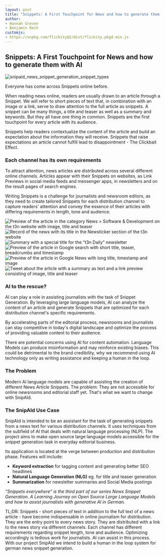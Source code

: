 ```yaml
---
layout: post
title: "Snippets: A First Touchpoint for News and how to generate them with AI"
author:
- Hannah Greven
- Benjamin Rech 
customjs:
- https://unpkg.com/flickity@2/dist/flickity.pkgd.min.js
---
```


<!-- CSS -->
<link rel="stylesheet" href="https://unpkg.com/flickity@2/dist/flickity.min.css"> 

## Snippets: A First Touchpoint for News and how to generate them with AI

![snipaid_news_snippet_generation_snippet_types](https://user-images.githubusercontent.com/36483428/224952599-a3d2f2d2-25a0-4581-99ae-1ea42e48ff29.jpg)

Everyone has come across Snippets online before.

When reading news online, readers are usually drawn to an article through a Snippet. We will refer to short pieces of text that, in combination with an image or a link, serve to draw attention to the full article as snippets. A snippet can be many things, a title and teaser as well as a summary and keywords. But they all have one thing in common. Snippets are the first touchpoint for every article with its audience.

Snippets help readers contextualize the content of the article and build an expectation about the information they will receive. Snippets that raise expectations an article cannot fulfill lead to disappointment - The Clickbait Effect.

### Each channel has its own requirements

To attract attention, news articles are distributed across several different online channels. Articles appear with their Snippets on websites, as Link Previews in social media feeds and messenger apps, in newsletters and on the result pages of search engines. 

Writing Snippets is a challenge for journalists and newsroom editors, as they need to create tailored Snippets for each distribution channel to capture readers' attention and convey the essence of their articles with differing requirements in length, tone and audience.

<!-- Flickity HTML init -->
<div class="main-carousel"
  data-flickity-options='{ "wrapAround": true }'>
  <div class="carousel-cell"><img src="https://user-images.githubusercontent.com/36483428/224949204-e2a0570a-f2cd-4f7c-a183-0a5980f91400.png" alt="Preview of the article in the category News > Software & Development on the t3n website with image, title and teaser"></div>
  <div class="carousel-cell"><img src="https://user-images.githubusercontent.com/36483428/224949210-9cc055f5-fe45-4a89-97c9-d14f26c52d7e.png" alt="Record of the news with its title in the Newsticker section of the t3n website"></div>
  <div class="carousel-cell"><img src="https://user-images.githubusercontent.com/36483428/224949213-a30d667b-4785-4095-8764-62a6b6378025.png" alt="Summary with a special title for the “t3n Daily” newsletter"></div>
  <div class="carousel-cell"><img src="https://user-images.githubusercontent.com/36483428/224949219-76288a14-808f-46d9-93e4-bfc9520b006a.png" alt="Preview of the article in Google search with short title, teaser, breadcrumbs and timestamp"></div>
  <div class="carousel-cell"><img src="https://user-images.githubusercontent.com/36483428/224949220-04ecba2f-f96b-4880-8971-02a4af235fff.png" alt="Preview of the article in Google News with long title, timestamp and image"></div>
  <div class="carousel-cell"><img src="https://user-images.githubusercontent.com/36483428/224949223-c513d5a1-0af4-47d6-9f45-f91c071e9ba4.png" alt="Tweet about the article with a summary as text and a link preview consisting of image, title and teaser"></div>
</div>



### AI to the rescue?

AI can play a role in assisting journalists with the task of Snippet Generation. By leveraging large language models, AI can analyze the content of an article and generate Snippets that are optimized for each distribution channel's specific requirements.

By accelerating parts of the editorial process, newsrooms and journalists can stay competitive in today's digital landscape and optimize the process of providing valuable content to their audience. 

There are potential concerns using AI for content automation. Language Models can produce misinformation and may reinforce existing biases. This could be detrimental to the brand credibility, why we recommend using AI technology only as writing assistance and keeping a human in the loop.

### The Problem

Modern AI language models are capable of assisting the creation of different News Article Snippets. The problem: They are not accessible for online newsrooms and editorial staff yet. That's what we want to change with SnipAId.

### The SnipAId Use Case

SnipAId is intended to be an assistant for the task of generating snippets from a news text for various distribution channels. It uses techniques from the subfield of AI that deals with natural language processing (NLP). The project aims to make open source large language models accessible for the snippet generation task in everyday editorial business.

Its application is located at the verge between production and distribution phase. Features will include:

- **Keyword extraction** for tagging content and generating better SEO headlines  
- **Natural Language Generation (NLG)** eg. for title and teaser generation  
- **Summarization** for newsletter summaries and Social Media postings  

*“Snippets everywhere” is the third part of our series News Snippet Generation. A Learning Journey on Open Source Large Language Models and how to assist journalists with generative AI in German.*

TL;DR: Snippets - short pieces of text in addition to the full text of a news article - have become indispensable in online journalism for distribution. They are the entry point to every news story. They are distributed with a link to the news story via different channels. Each channel has different requirements regarding snippet length, tone and audience. Optimizing accordingly is tedious work for journalists. AI can assist in this process. With our project SnipAId we intend to build a human in the loop system for german news snippet generation.

